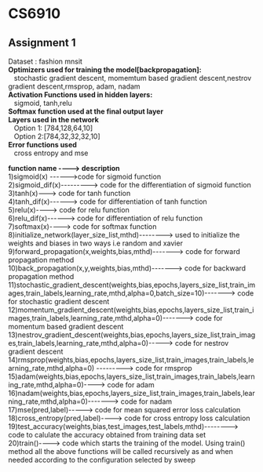 # CS6910

## Assignment 1
Dataset : fashion mnsit  
**Optimizers used for training the model[backpropagation]:**     
    &nbsp;&nbsp;&nbsp;stochastic gradient descent, momemtum based gradient descent,nestrov gradient descent,rmsprop, adam, nadam  
**Activation Functions used in hidden layers:**      
    &nbsp;&nbsp;&nbsp;sigmoid, tanh,relu    
 **Softmax function used at the final output layer**    
 **Layers used in the network**   
    &nbsp;&nbsp;&nbsp;Option 1: [784,128,64,10]  
    &nbsp;&nbsp;&nbsp;Option 2:[784,32,32,32,10]  
 **Error functions used**    
    &nbsp;&nbsp;&nbsp;cross entropy and mse  
      
    
 **function name ----> description**  
      1)sigmoid(x) ------>code for sigmoid function    
      2)sigmoid_dif(x)---------> code for the differentiation of sigmoid function    
      3)tanh(x)---> code for tanh function  
      4)tanh_dif(x)------> code for differentiation of tanh function  
      5)relu(x)----> code for relu function    
      6)relu_dif(x)------> code for differentiation of relu function    
      7)softmax(x)----> code  for softmax function    
      8)initialize_network(layer_size_list,mthd)--------> used to initialize the weights and biases in two ways i.e random and xavier    
      9)forward_propagation(x,weights,bias,mthd)-------> code for forward propagation method    
      10)back_propagation(x,y,weights,bias,mthd)-------> code for backward propagation method    
      11)stochastic_gradient_descent(weights,bias,epochs,layers_size_list,train_images,train_labels,learning_rate,mthd,alpha=0,batch_size=10)-------> code for stochastic    gradient   descent    
      12)momentum_gradient_descent(weights,bias,epochs,layers_size_list,train_images,train_labels,learning_rate,mthd,alpha=0)-------> code for momentum based gradient descent    
      13)nestrov_gradient_descent(weights,bias,epochs,layers_size_list,train_images,train_labels,learning_rate,mthd,alpha=0)-----> code for nestrov gradient descent    
      14)rmsprop(weights,bias,epochs,layers_size_list,train_images,train_labels,learning_rate,mthd,alpha=0) ---------> code for rmsprop    
      15)adam(weights,bias,epochs,layers_size_list,train_images,train_labels,learning_rate,mthd,alpha=0)----> code for adam      
      16)nadam(weights,bias,epochs,layers_size_list,train_images,train_labels,learning_rate,mthd,alpha=0)-------> code for nadam        
      17)mse(pred,label)-----> code for mean squared error loss calculation    
      18)cross_entropy(pred,label)----> code for cross entropy loss calculation    
      19)test_accuracy(weights,bias,test_images,test_labels,mthd)--------> code to calulate the accuracy obtained from training data set    
      20)train()----> code which starts the training of the model. Using train() method all the above functions will be called recursively as and when needed according to the 
                      configuration selected by sweep
             
 

   

